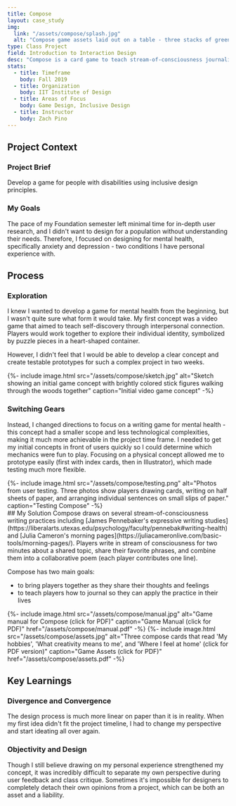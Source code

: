 ```yaml
---
title: Compose
layout: case_study
img:
  link: "/assets/compose/splash.jpg"
  alt: "Compose game assets laid out on a table - three stacks of green cards with a pencil printed on the back, one stack of lined slips of small paper, one stack of lined half-sheets of paper"
type: Class Project
field: Introduction to Interaction Design
desc: "Compose is a card game to teach stream-of-consciousness journaling for improved mental health outcomes."
stats:
  - title: Timeframe
    body: Fall 2019
  - title: Organization
    body: IIT Institute of Design
  - title: Areas of Focus
    body: Game Design, Inclusive Design
  - title: Instructor
    body: Zach Pino
---
```

## Project Context
### Project Brief
Develop a game for people with disabilities using inclusive design principles.

### My Goals
The pace of my Foundation semester left minimal time for in-depth user research, and I didn't want to design for a population without understanding their needs. Therefore, I focused on designing for mental health, specifically anxiety and depression - two conditions I have personal experience with.

## Process
### Exploration
<div class="two-col">
  <div style="align-self: start">
    <p>I knew I wanted to develop a game for mental health from the beginning, but I wasn't quite sure what form it would take. My first concept was a video game that aimed to teach self-discovery through interpersonal connection. Players would work together to explore their individual identity, symbolized by puzzle pieces in a heart-shaped container.</p>
    <p>However, I didn't feel that I would be able to develop a clear concept and create testable prototypes for such a complex project in two weeks.</p>
  </div>
  {%- include image.html src="/assets/compose/sketch.jpg" alt="Sketch showing an initial game concept with brightly colored stick figures walking through the woods together" caption="Initial video game concept" -%}
</div>

### Switching Gears
Instead, I changed directions to focus on a writing game for mental health - this concept had a smaller scope and less technological complexities, making it much more achievable in the project time frame. I needed to get my initial concepts in front of users quickly so I could determine which mechanics were fun to play. Focusing on a physical concept allowed me to prototype easily (first with index cards, then in Illustrator), which made testing much more flexible.

<div>
  {%- include image.html src="/assets/compose/testing.png" alt="Photos from user testing. Three photos show players drawing cards, writing on half sheets of paper, and arranging individual sentences on small slips of paper." caption="Testing Compose" -%}
</div>
## My Solution
Compose draws on several stream-of-consciousness writing practices including [James Pennebaker's expressive writing studies](https://liberalarts.utexas.edu/psychology/faculty/pennebak#writing-health) and [Julia Cameron's morning pages](https://juliacameronlive.com/basic-tools/morning-pages/). Players write in stream of consciousness for two minutes about a shared topic, share their favorite phrases, and combine them into a collaborative poem (each player contributes one line). 

Compose has two main goals: 
- to bring players together as they share their thoughts and feelings
- to teach players how to journal so they can apply the practice in their lives

<div class="two-col">
{%- include image.html src="/assets/compose/manual.jpg" alt="Game manual for Compose (click for PDF)" caption="Game Manual (click for PDF)" href="/assets/compose/manual.pdf" -%}
{%- include image.html src="/assets/compose/assets.jpg" alt="Three compose cards that read 'My hobbies', 'What creativity means to me', and 'Where I feel at home' (click for PDF version)" caption="Game Assets (click for PDF)" href="/assets/compose/assets.pdf" -%}
</div>

## Key Learnings
### Divergence and Convergence
The design process is much more linear on paper than it is in reality. When my first idea didn't fit the project timeline, I had to change my perspective and start ideating all over again.

### Objectivity and Design
Though I still believe drawing on my personal experience strengthened my concept, it was incredibly difficult to separate my own perspective during user feedback and class critique. Sometimes it's impossible for designers to completely detach their own opinions from a project, which can be both an asset and a liability.

